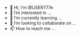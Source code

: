 - 👋 Hi, I’m @USER777e
- 👀 I’m interested in ...
- 🌱 I’m currently learning ...
- 💞️ I’m looking to collaborate on ...
- 📫 How to reach me ...

<!---
USER777e/USER777e is a ✨ special ✨ repository because its `README.md` (this file) appears on your GitHub profile.
You can click the Preview link to take a look at your changes.
--->

